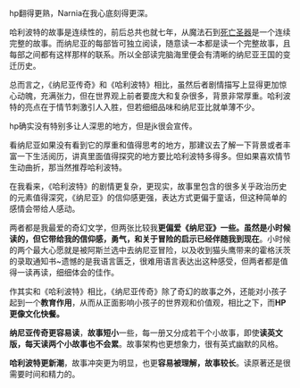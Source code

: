 hp翻得更熟，Narnia在我心底刻得更深。

哈利波特的故事是连续性的，前后总共也就七年，从魔法石到[死亡圣器](https://www.zhihu.com/search?q=死亡圣器&search_source=Entity&hybrid_search_source=Entity&hybrid_search_extra={"sourceType"%3A"answer"%2C"sourceId"%3A22882701})是一个连续完整的故事。而纳尼亚的每部皆可独立阅读，随意读一本都是读一个完整故事，且每部之间都有这样那样的联系。所以全部读完脑海里便会有清晰的纳尼亚王国的变迁历史。

总而言之，《纳尼亚传奇》和《哈利波特》相比，虽然后者剧情描写上显得更加惊心动魄，充满张力，但在世界观上前者要庞大和复杂很多，背景非常厚重。哈利波特的亮点在于情节刺激引人入胜，但若细细品味和纳尼亚比就单薄不少。

hp确实没有特别多让人深思的地方，但是jk很会宣传。

看纳尼亚如果没有看到它的厚重和值得思考的地方，那建议去了解一下背景或者丰富一下生活阅历，讲真里面值得探究的地方要比哈利波特多得多。但如果喜欢情节生动曲折，那当然推荐哈利波特。

在我看来，《哈利波特》的剧情更复杂，更现实，故事里包含的很多关乎政治历史的元素值得深究，《纳尼亚》的信仰感更强，表达方式更偏于童话，但这种简单的感情会带给人感动。

两者都是我最爱的奇幻文学，但两张比较我**更偏爱《纳尼亚》一些。虽然是小时候读的，但它带给我的信仰感，勇气，和关于冒险的启示已经伴随我到现在**。小时候的两个最大心愿就是被阿斯兰选中去纳尼亚冒险，以及收到猫头鹰带来的霍格沃茨的录取通知书~遗憾的是我语言匮乏，很难用语言表达出这种感受，但两者都是值得一读再读，细细体会的佳作。



作其实和《哈利波特》相比，《纳尼亚传奇》除了奇幻的故事之外，还能对小孩子起到一个**教育作用**，从而从正面影响小孩子的世界观和价值观，相比之下，而**HP更像文化快餐。**

**纳尼亚传奇更容易读**，**故事短小**一些，每一册又分成若干个小故事，即使**读英文版，每天读两个小故事也不会累**。故事架构也更想象力，很有英式幽默的风格。

**哈利波特更新潮**，故事冲突更为明显，也更**容易被理解，故事较长**。读原著还是很需要时间和精力的。